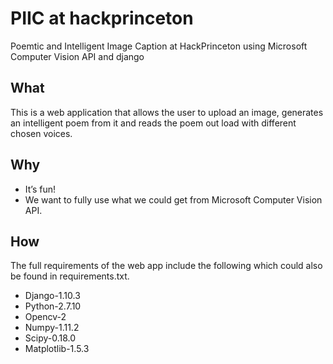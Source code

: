 # PIIC at hackprinceton
Poemtic and Intelligent Image Caption at HackPrinceton using Microsoft Computer Vision API and django

## What
This is a web application that allows the user to upload an image, generates an intelligent poem from it and reads the poem out load with different chosen voices.

## Why
- It’s fun!
- We want to fully use what we could get from Microsoft Computer Vision API.

## How
The full requirements of the web app include the following which could also be found in requirements.txt.

- Django-1.10.3
- Python-2.7.10
- Opencv-2
- Numpy-1.11.2
- Scipy-0.18.0
- Matplotlib-1.5.3

